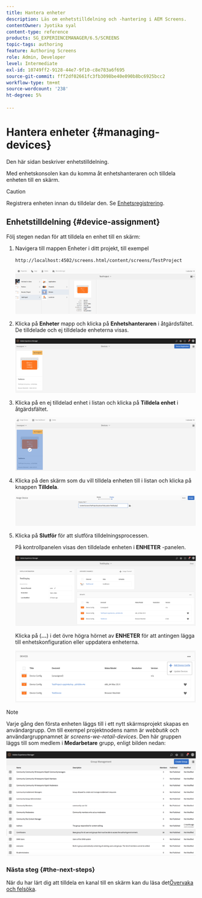 ```yaml
---
title: Hantera enheter
description: Läs om enhetstilldelning och -hantering i AEM Screens.
contentOwner: Jyotika syal
content-type: reference
products: SG_EXPERIENCEMANAGER/6.5/SCREENS
topic-tags: authoring
feature: Authoring Screens
role: Admin, Developer
level: Intermediate
exl-id: 10749ff2-9128-44e7-9f10-c8e783a6f695
source-git-commit: fff2df02661fc3fb3098be40e090b8bc6925bcc2
workflow-type: tm+mt
source-wordcount: '238'
ht-degree: 5%

---
```


# Hantera enheter {#managing-devices}

Den här sidan beskriver enhetstilldelning.

Med enhetskonsolen kan du komma åt enhetshanteraren och tilldela enheten till en skärm.

>[!CAUTION]
>
>Registrera enheten innan du tilldelar den. Se [Enhetsregistrering](device-registration.md).

## Enhetstilldelning {#device-assignment}

Följ stegen nedan för att tilldela en enhet till en skärm:

1. Navigera till mappen Enheter i ditt projekt, till exempel

   `http://localhost:4502/screens.html/content/screens/TestProject`

   ![chlimage_1-32](assets/chlimage_1-32.png)

1. Klicka på **Enheter** mapp och klicka på **Enhetshanteraren** i åtgärdsfältet. De tilldelade och ej tilldelade enheterna visas.

   ![chlimage_1-33](assets/chlimage_1-33.png)

1. Klicka på en ej tilldelad enhet i listan och klicka på **Tilldela enhet** i åtgärdsfältet.

   ![chlimage_1-34](assets/chlimage_1-34.png)

1. Klicka på den skärm som du vill tilldela enheten till i listan och klicka på knappen **Tilldela**.

   ![chlimage_1-35](assets/chlimage_1-35.png)

1. Klicka på **Slutför** för att slutföra tilldelningsprocessen.


   På kontrollpanelen visas den tilldelade enheten i **ENHETER** -panelen.

   ![chlimage_1-37](assets/chlimage_1-37.png)

   Klicka på (**...**) i det övre högra hörnet av **ENHETER** för att antingen lägga till enhetskonfiguration eller uppdatera enheterna.

   ![chlimage_1-38](assets/chlimage_1-38.png)

>[!NOTE]
>
>Varje gång den första enheten läggs till i ett nytt skärmsprojekt skapas en användargrupp.
>Om till exempel projektnodens namn är *webbutik* och användargruppnamnet är *screens-we-retail-devices*.
>Den här gruppen läggs till som medlem i **Medarbetare** grupp, enligt bilden nedan:

![chlimage_1-39](assets/chlimage_1-39.png)

### Nästa steg {#the-next-steps}

När du har lärt dig att tilldela en kanal till en skärm kan du läsa det[Övervaka och felsöka](monitoring-screens.md).
